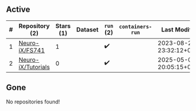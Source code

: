 ## Active
| # | Repository (2) | Stars (1) | Dataset | `run` (2) | `containers-run` | Last Modified |
| --- | --- | --- | --- | --- | --- | --- |
| 1 | [Neuro-iX/FS741](https://github.com/Neuro-iX/FS741) | 1 |  | :heavy_check_mark: |  | 2023-08-25 23:32:12+00:00 |
| 2 | [Neuro-iX/Tutorials](https://github.com/Neuro-iX/Tutorials) | 0 |  | :heavy_check_mark: |  | 2025-05-05 20:05:15+00:00 |

## Gone
No repositories found!
